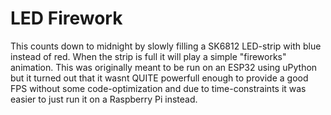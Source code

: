 LED Firework
==============

This counts down to midnight by slowly filling a SK6812 LED-strip with blue instead of red. When the strip is full it will play a simple "fireworks" animation.
This was originally meant to be run on an ESP32 using uPython but it turned out that it wasnt QUITE powerfull enough to provide a good FPS without some code-optimization and due to time-constraints it was easier to just run it on a Raspberry Pi instead.
